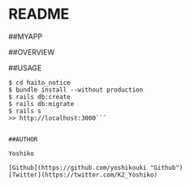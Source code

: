 # README

##MYAPP


##OVERVIEW


##USAGE

```$ git clone https://github.com/yoshikouki/haito_notice.git
$ cd haito_notice
$ bundle install --without production
$ rails db:create
$ rails db:migrate
$ rails s
>> http://localhost:3000```


##AUTHOR

Yoshiko

[Github](https://github.com/yoshikouki "Github")
[Twitter](https://twitter.com/K2_Yoshiko)



